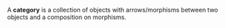 A **category** is a collection of objects with arrows/morphisms between two objects and a composition on morphisms.